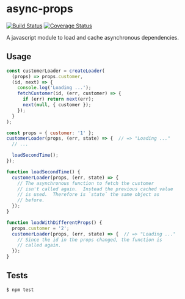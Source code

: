 # async-props

[![Build Status](https://travis-ci.org/domachine/async-deps.svg?branch=master)](https://travis-ci.org/domachine/async-deps)
[![Coverage Status](https://coveralls.io/repos/github/domachine/async-deps/badge.svg?branch=master)](https://coveralls.io/github/domachine/async-deps?branch=master)

A javascript module to load and cache asynchronous dependencies.

## Usage

```js
const customerLoader = createLoader(
  (props) => props.customer,
  (id, next) => {
    console.log('Loading ...');
    fetchCustomer(id, (err, customer) => {
      if (err) return next(err);
      next(null, { customer });
    });
  }
);

const props = { customer: '1' };
customerLoader(props, (err, state) => {  // => "Loading ..."
  // ...

  loadSecondTime();
});

function loadSecondTime() {
  customerLoader(props, (err, state) => {
    // The asynchronous function to fetch the customer
    // isn't called again.  Instead the previous cached value
    // is used.  Therefore is `state` the same object as
    // before.
  });
}

function loadWithDifferentProps() {
  props.customer = '2';
  customerLoader(props, (err, state) => {  // => "Loading ..."
    // Since the id in the props changed, the function is
    // called again.
  });
}
```

## Tests

    $ npm test
